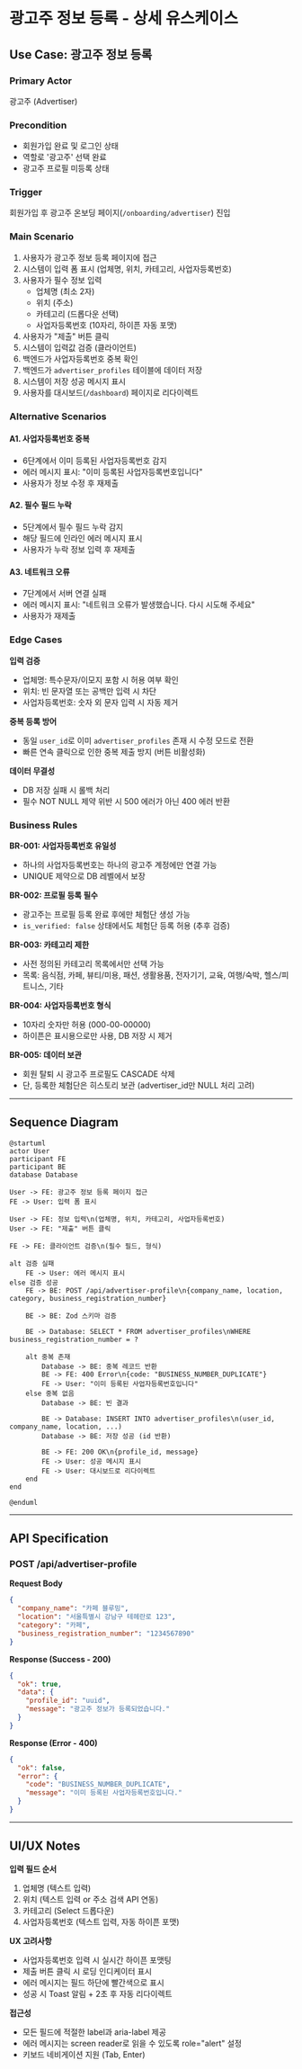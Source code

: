 # 광고주 정보 등록 - 상세 유스케이스

## Use Case: 광고주 정보 등록

### Primary Actor
광고주 (Advertiser)

### Precondition
- 회원가입 완료 및 로그인 상태
- 역할로 '광고주' 선택 완료
- 광고주 프로필 미등록 상태

### Trigger
회원가입 후 광고주 온보딩 페이지(`/onboarding/advertiser`) 진입

### Main Scenario

1. 사용자가 광고주 정보 등록 페이지에 접근
2. 시스템이 입력 폼 표시 (업체명, 위치, 카테고리, 사업자등록번호)
3. 사용자가 필수 정보 입력
   - 업체명 (최소 2자)
   - 위치 (주소)
   - 카테고리 (드롭다운 선택)
   - 사업자등록번호 (10자리, 하이픈 자동 포맷)
4. 사용자가 "제출" 버튼 클릭
5. 시스템이 입력값 검증 (클라이언트)
6. 백엔드가 사업자등록번호 중복 확인
7. 백엔드가 `advertiser_profiles` 테이블에 데이터 저장
8. 시스템이 저장 성공 메시지 표시
9. 사용자를 대시보드(`/dashboard`) 페이지로 리다이렉트

### Alternative Scenarios

#### A1. 사업자등록번호 중복
- 6단계에서 이미 등록된 사업자등록번호 감지
- 에러 메시지 표시: "이미 등록된 사업자등록번호입니다"
- 사용자가 정보 수정 후 재제출

#### A2. 필수 필드 누락
- 5단계에서 필수 필드 누락 감지
- 해당 필드에 인라인 에러 메시지 표시
- 사용자가 누락 정보 입력 후 재제출

#### A3. 네트워크 오류
- 7단계에서 서버 연결 실패
- 에러 메시지 표시: "네트워크 오류가 발생했습니다. 다시 시도해 주세요"
- 사용자가 재제출

### Edge Cases

**입력 검증**
- 업체명: 특수문자/이모지 포함 시 허용 여부 확인
- 위치: 빈 문자열 또는 공백만 입력 시 차단
- 사업자등록번호: 숫자 외 문자 입력 시 자동 제거

**중복 등록 방어**
- 동일 `user_id`로 이미 `advertiser_profiles` 존재 시 수정 모드로 전환
- 빠른 연속 클릭으로 인한 중복 제출 방지 (버튼 비활성화)

**데이터 무결성**
- DB 저장 실패 시 롤백 처리
- 필수 NOT NULL 제약 위반 시 500 에러가 아닌 400 에러 반환

### Business Rules

**BR-001: 사업자등록번호 유일성**
- 하나의 사업자등록번호는 하나의 광고주 계정에만 연결 가능
- UNIQUE 제약으로 DB 레벨에서 보장

**BR-002: 프로필 등록 필수**
- 광고주는 프로필 등록 완료 후에만 체험단 생성 가능
- `is_verified: false` 상태에서도 체험단 등록 허용 (추후 검증)

**BR-003: 카테고리 제한**
- 사전 정의된 카테고리 목록에서만 선택 가능
- 목록: 음식점, 카페, 뷰티/미용, 패션, 생활용품, 전자기기, 교육, 여행/숙박, 헬스/피트니스, 기타

**BR-004: 사업자등록번호 형식**
- 10자리 숫자만 허용 (000-00-00000)
- 하이픈은 표시용으로만 사용, DB 저장 시 제거

**BR-005: 데이터 보관**
- 회원 탈퇴 시 광고주 프로필도 CASCADE 삭제
- 단, 등록한 체험단은 히스토리 보관 (advertiser_id만 NULL 처리 고려)

---

## Sequence Diagram

```plantuml
@startuml
actor User
participant FE
participant BE
database Database

User -> FE: 광고주 정보 등록 페이지 접근
FE -> User: 입력 폼 표시

User -> FE: 정보 입력\n(업체명, 위치, 카테고리, 사업자등록번호)
User -> FE: "제출" 버튼 클릭

FE -> FE: 클라이언트 검증\n(필수 필드, 형식)

alt 검증 실패
    FE -> User: 에러 메시지 표시
else 검증 성공
    FE -> BE: POST /api/advertiser-profile\n{company_name, location, category, business_registration_number}
    
    BE -> BE: Zod 스키마 검증
    
    BE -> Database: SELECT * FROM advertiser_profiles\nWHERE business_registration_number = ?
    
    alt 중복 존재
        Database -> BE: 중복 레코드 반환
        BE -> FE: 400 Error\n{code: "BUSINESS_NUMBER_DUPLICATE"}
        FE -> User: "이미 등록된 사업자등록번호입니다"
    else 중복 없음
        Database -> BE: 빈 결과
        
        BE -> Database: INSERT INTO advertiser_profiles\n(user_id, company_name, location, ...)
        Database -> BE: 저장 성공 (id 반환)
        
        BE -> FE: 200 OK\n{profile_id, message}
        FE -> User: 성공 메시지 표시
        FE -> User: 대시보드로 리다이렉트
    end
end

@enduml
```

---

## API Specification

### POST /api/advertiser-profile

**Request Body**
```json
{
  "company_name": "카페 블루밍",
  "location": "서울특별시 강남구 테헤란로 123",
  "category": "카페",
  "business_registration_number": "1234567890"
}
```

**Response (Success - 200)**
```json
{
  "ok": true,
  "data": {
    "profile_id": "uuid",
    "message": "광고주 정보가 등록되었습니다."
  }
}
```

**Response (Error - 400)**
```json
{
  "ok": false,
  "error": {
    "code": "BUSINESS_NUMBER_DUPLICATE",
    "message": "이미 등록된 사업자등록번호입니다."
  }
}
```

---

## UI/UX Notes

**입력 필드 순서**
1. 업체명 (텍스트 입력)
2. 위치 (텍스트 입력 or 주소 검색 API 연동)
3. 카테고리 (Select 드롭다운)
4. 사업자등록번호 (텍스트 입력, 자동 하이픈 포맷)

**UX 고려사항**
- 사업자등록번호 입력 시 실시간 하이픈 포맷팅
- 제출 버튼 클릭 시 로딩 인디케이터 표시
- 에러 메시지는 필드 하단에 빨간색으로 표시
- 성공 시 Toast 알림 + 2초 후 자동 리다이렉트

**접근성**
- 모든 필드에 적절한 label과 aria-label 제공
- 에러 메시지는 screen reader로 읽을 수 있도록 role="alert" 설정
- 키보드 네비게이션 지원 (Tab, Enter)

